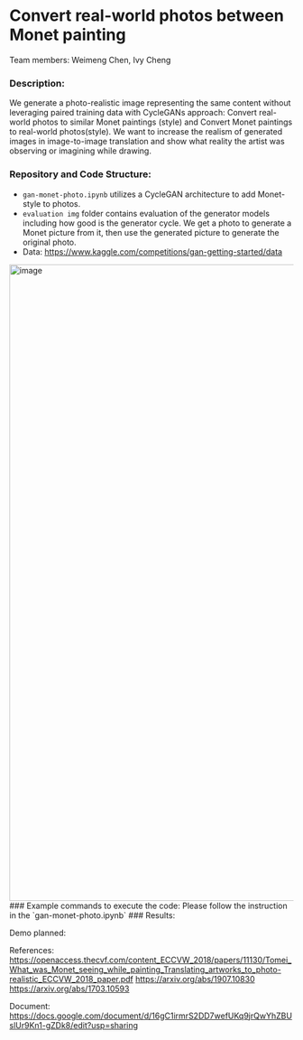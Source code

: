 # Convert real-world photos between Monet painting  
Team members: Weimeng Chen, Ivy Cheng
### Description:
We generate a photo-realistic image representing the same content without leveraging paired training data with CycleGANs approach: Convert real-world photos to similar Monet paintings (style) and Convert Monet paintings to real-world photos(style). We want to increase the realism of generated images in image-to-image translation and show what reality the artist was observing or imagining while drawing.
### Repository and Code Structure:
- `gan-monet-photo.ipynb` utilizes a CycleGAN architecture to add Monet-style to photos.
- `evaluation img` folder contains evaluation of the generator models including how good is the generator cycle. We get a photo to generate a Monet picture from it, then use the generated picture to generate the original photo.
- Data: https://www.kaggle.com/competitions/gan-getting-started/data
<img width="1128" alt="image" src="https://user-images.githubusercontent.com/75918977/208309523-2a2618a2-f6a8-4e36-a0b1-3110bfebb7be.png">
### Example commands to execute the code:
Please follow the instruction in the `gan-monet-photo.ipynb`
### Results:





Demo planned:

References: https://openaccess.thecvf.com/content_ECCVW_2018/papers/11130/Tomei_What_was_Monet_seeing_while_painting_Translating_artworks_to_photo-realistic_ECCVW_2018_paper.pdf
https://arxiv.org/abs/1907.10830
https://arxiv.org/abs/1703.10593

Document: https://docs.google.com/document/d/16gC1irmrS2DD7wefUKq9jrQwYhZBUslUr9Kn1-gZDk8/edit?usp=sharing
